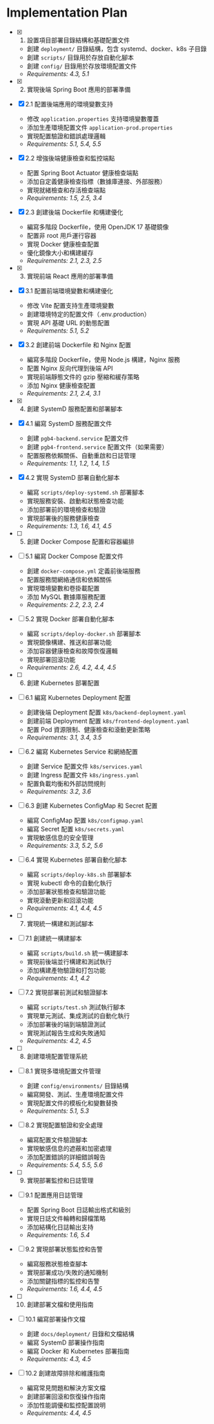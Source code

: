 # Implementation Plan

- [x] 1. 設置項目部署目錄結構和基礎配置文件
  - 創建 `deployment/` 目錄結構，包含 systemd、docker、k8s 子目錄
  - 創建 `scripts/` 目錄用於存放自動化腳本
  - 創建 `config/` 目錄用於存放環境配置文件
  - _Requirements: 4.3, 5.1_

- [x] 2. 實現後端 Spring Boot 應用的部署準備
- [x] 2.1 配置後端應用的環境變數支持
  - 修改 `application.properties` 支持環境變數覆蓋
  - 添加生產環境配置文件 `application-prod.properties`
  - 實現配置驗證和錯誤處理邏輯
  - _Requirements: 5.1, 5.4, 5.5_

- [x] 2.2 增強後端健康檢查和監控端點
  - 配置 Spring Boot Actuator 健康檢查端點
  - 添加自定義健康檢查指標（數據庫連接、外部服務）
  - 實現就緒檢查和存活檢查端點
  - _Requirements: 1.5, 2.5, 3.4_

- [x] 2.3 創建後端 Dockerfile 和構建優化
  - 編寫多階段 Dockerfile，使用 OpenJDK 17 基礎鏡像
  - 配置非 root 用戶運行容器
  - 實現 Docker 健康檢查配置
  - 優化鏡像大小和構建緩存
  - _Requirements: 2.1, 2.3, 2.5_

- [x] 3. 實現前端 React 應用的部署準備
- [x] 3.1 配置前端環境變數和構建優化
  - 修改 Vite 配置支持生產環境變數
  - 創建環境特定的配置文件（.env.production）
  - 實現 API 基礎 URL 的動態配置
  - _Requirements: 5.1, 5.2_

- [x] 3.2 創建前端 Dockerfile 和 Nginx 配置
  - 編寫多階段 Dockerfile，使用 Node.js 構建，Nginx 服務
  - 配置 Nginx 反向代理到後端 API
  - 實現前端靜態文件的 gzip 壓縮和緩存策略
  - 添加 Nginx 健康檢查配置
  - _Requirements: 2.1, 2.4, 3.1_

- [x] 4. 創建 SystemD 服務配置和部署腳本
- [x] 4.1 編寫 SystemD 服務配置文件
  - 創建 `pgb4-backend.service` 配置文件
  - 創建 `pgb4-frontend.service` 配置文件（如果需要）
  - 配置服務依賴關係、自動重啟和日誌管理
  - _Requirements: 1.1, 1.2, 1.4, 1.5_

- [x] 4.2 實現 SystemD 部署自動化腳本
  - 編寫 `scripts/deploy-systemd.sh` 部署腳本
  - 實現服務安裝、啟動和狀態檢查功能
  - 添加部署前的環境檢查和驗證
  - 實現部署後的服務健康檢查
  - _Requirements: 1.3, 1.6, 4.1, 4.5_

- [ ] 5. 創建 Docker Compose 配置和容器編排
- [ ] 5.1 編寫 Docker Compose 配置文件
  - 創建 `docker-compose.yml` 定義前後端服務
  - 配置服務間網絡通信和依賴關係
  - 實現環境變數和卷掛載配置
  - 添加 MySQL 數據庫服務配置
  - _Requirements: 2.2, 2.3, 2.4_

- [ ] 5.2 實現 Docker 部署自動化腳本
  - 編寫 `scripts/deploy-docker.sh` 部署腳本
  - 實現鏡像構建、推送和部署功能
  - 添加容器健康檢查和故障恢復邏輯
  - 實現部署回滾功能
  - _Requirements: 2.6, 4.2, 4.4, 4.5_

- [ ] 6. 創建 Kubernetes 部署配置
- [ ] 6.1 編寫 Kubernetes Deployment 配置
  - 創建後端 Deployment 配置 `k8s/backend-deployment.yaml`
  - 創建前端 Deployment 配置 `k8s/frontend-deployment.yaml`
  - 配置 Pod 資源限制、健康檢查和滾動更新策略
  - _Requirements: 3.1, 3.4, 3.5_

- [ ] 6.2 編寫 Kubernetes Service 和網絡配置
  - 創建 Service 配置文件 `k8s/services.yaml`
  - 創建 Ingress 配置文件 `k8s/ingress.yaml`
  - 配置負載均衡和外部訪問規則
  - _Requirements: 3.2, 3.6_

- [ ] 6.3 創建 Kubernetes ConfigMap 和 Secret 配置
  - 編寫 ConfigMap 配置 `k8s/configmap.yaml`
  - 編寫 Secret 配置 `k8s/secrets.yaml`
  - 實現敏感信息的安全管理
  - _Requirements: 3.3, 5.2, 5.6_

- [ ] 6.4 實現 Kubernetes 部署自動化腳本
  - 編寫 `scripts/deploy-k8s.sh` 部署腳本
  - 實現 kubectl 命令的自動化執行
  - 添加部署狀態檢查和驗證功能
  - 實現滾動更新和回滾功能
  - _Requirements: 4.1, 4.4, 4.5_

- [ ] 7. 實現統一構建和測試腳本
- [ ] 7.1 創建統一構建腳本
  - 編寫 `scripts/build.sh` 統一構建腳本
  - 實現前後端並行構建和測試執行
  - 添加構建產物驗證和打包功能
  - _Requirements: 4.1, 4.2_

- [ ] 7.2 實現部署前測試和驗證腳本
  - 編寫 `scripts/test.sh` 測試執行腳本
  - 實現單元測試、集成測試的自動化執行
  - 添加部署後的端到端驗證測試
  - 實現測試報告生成和失敗通知
  - _Requirements: 4.2, 4.5_

- [ ] 8. 創建環境配置管理系統
- [ ] 8.1 實現多環境配置文件管理
  - 創建 `config/environments/` 目錄結構
  - 編寫開發、測試、生產環境配置文件
  - 實現配置文件的模板化和變數替換
  - _Requirements: 5.1, 5.3_

- [ ] 8.2 實現配置驗證和安全處理
  - 編寫配置文件驗證腳本
  - 實現敏感信息的遮蔽和加密處理
  - 添加配置錯誤的詳細錯誤報告
  - _Requirements: 5.4, 5.5, 5.6_

- [ ] 9. 實現部署監控和日誌管理
- [ ] 9.1 配置應用日誌管理
  - 配置 Spring Boot 日誌輸出格式和級別
  - 實現日誌文件輪轉和歸檔策略
  - 添加結構化日誌輸出支持
  - _Requirements: 1.6, 5.4_

- [ ] 9.2 實現部署狀態監控和告警
  - 編寫服務狀態檢查腳本
  - 實現部署成功/失敗的通知機制
  - 添加關鍵指標的監控和告警
  - _Requirements: 1.6, 4.4, 4.5_

- [ ] 10. 創建部署文檔和使用指南
- [ ] 10.1 編寫部署操作文檔
  - 創建 `docs/deployment/` 目錄和文檔結構
  - 編寫 SystemD 部署操作指南
  - 編寫 Docker 和 Kubernetes 部署指南
  - _Requirements: 4.3, 4.5_

- [ ] 10.2 創建故障排除和維護指南
  - 編寫常見問題和解決方案文檔
  - 創建部署回滾和恢復操作指南
  - 添加性能調優和監控配置說明
  - _Requirements: 4.4, 4.5_